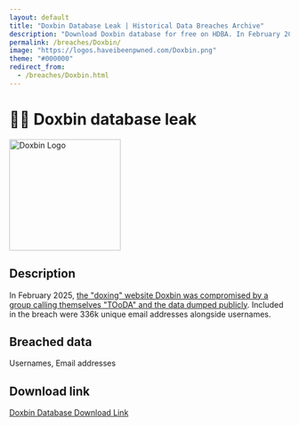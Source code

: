 ```yaml
---
layout: default
title: "Doxbin Database Leak | Historical Data Breaches Archive"
description: "Download Doxbin database for free on HDBA. In February 2025, the doxing website Doxbin was compromised by a group calling themselves TOoDA and the data dumped publicly. Included in the breach were 336k unique email addresses alongside usernames."
permalink: /breaches/Doxbin/
image: "https://logos.haveibeenpwned.com/Doxbin.png"
theme: "#000000"
redirect_from:
  - /breaches/Doxbin.html
---
```


# 🕵️‍♂️ Doxbin database leak

<img src="https://logos.haveibeenpwned.com/Doxbin.png" alt="Doxbin Logo" width="200" height="200">

## Description

In February 2025, <a href="https://redirect.trace.rip/?url=https://x.com/vxunderground/status/1889487191283474872" target="_blank" rel="noopener">the &quot;doxing&quot; website Doxbin was compromised by a group calling themselves &quot;TOoDA&quot; and the data dumped publicly</a>. Included in the breach were 336k unique email addresses alongside usernames.

## Breached data

Usernames, Email addresses

## Download link

<a href="https://redirect.trace.rip/?url=https://buzzheavier.com/s7lprrvbsmh5" target="_blank" rel="noopener">Doxbin Database Download Link</a>